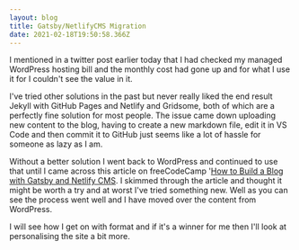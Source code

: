 ```yaml
---
layout: blog
title: Gatsby/NetlifyCMS Migration
date: 2021-02-18T19:50:58.366Z
---
```

I mentioned in a twitter post earlier today that I had checked my managed WordPress hosting bill and the monthly cost had gone up and for what I use it for I couldn't see the value in it. 

I've tried other solutions in the past but never really liked the end result Jekyll with GitHub Pages and Netlify and Gridsome, both of which are a perfectly fine solution for most people. The issue came down uploading new content to the blog, having to create a new markdown file, edit it in VS Code and then commit it to GitHub just seems like a lot of hassle for someone as lazy as I am. 

Without a better solution I went back to WordPress and continued to use that until I came across this article on freeCodeCamp '[How to Build a Blog with Gatsby and Netlify CMS](https://www.freecodecamp.org/news/how-to-build-a-blog-with-gatsby-and-netlify-cms/).  I skimmed through the article and thought it might be worth a try and at worst I've tried something new.  Well as you can see the process went well and I have moved over the content from WordPress. 

I will see how I get on with format and if it's a winner for me then I'll look at personalising the site a bit more.